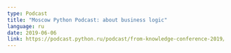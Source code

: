 ```yaml
---
type: Podcast
title: "Moscow Python Podcast: about business logic"
language: ru
date: 2019-06-06
link: https://podcast.python.ru/podcast/from-knowledge-conference-2019/
---
```

